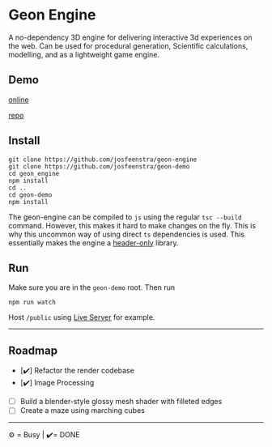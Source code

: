 # Geon Engine
A no-dependency 3D engine for delivering interactive 3d experiences on the web. Can be used for procedural generation, Scientific calculations, modelling, and as a lightweight game engine.

## Demo
[online](http://josfeenstra.nl/project/geon/)

[repo](https://github.com/josfeenstra/geon-demo/)

## Install 
```
git clone https://github.com/josfeenstra/geon-engine
git clone https://github.com/josfeenstra/geon-demo
cd geon_engine
npm install
cd ..
cd geon-demo
npm install
```
The geon-engine can be compiled to `js` using the regular `tsc --build` command. 
However, this makes it hard to make changes on the fly. This is why this uncommon way of using direct `ts` dependencies is used. This essentially makes the engine a [header-only](https://en.wikipedia.org/wiki/Header-only) library.


## Run 

Make sure you are in the `geon-demo` root. Then run
```
npm run watch
```
Host `/public` using [Live Server](https://marketplace.visualstudio.com/items?itemName=ritwickdey.LiveServer) for example. 

--------------------------------------------------------------------

## Roadmap

- [✔️] Refactor the render codebase
- [✔️] Image Processing
- [ ] Build a blender-style glossy mesh shader with filleted edges
- [ ] Create a maze using marching cubes

<!--
## Notes

- We need things like a `Entity`, which has a `Model`, which has a `Material` + `Mesh`, which should include all needed info for a `Shader`.
- `Shaders` know what data to feed them. how should the rest of the code know this? 
- Entity needs a Model and Shader. 
- We need a `Shader` interface which enables us to only update that which needs updating.
  - can be done by decoupled loaders, like: `shader.loadCamera` / `shader.loadModel` / `shader.loadMaterial`. 
- TODO: create an `InstanceRenderer()`, which accepts 1 model and a whole bunch of position matrices.
  - Try to render a whole forest with them
 -->
_____________________________________________________________
⚙️ = Busy | ✔️= DONE 

